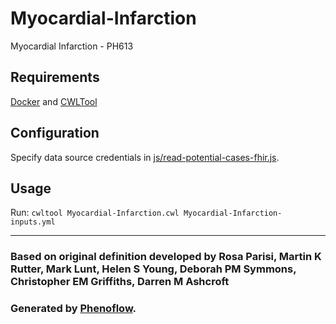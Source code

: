 # Myocardial-Infarction

Myocardial Infarction - PH613

## Requirements

[Docker](https://docs.docker.com/install/) and [CWLTool](https://github.com/common-workflow-language/cwltool#install)

## Configuration

Specify data source credentials in [js/read-potential-cases-fhir.js](js/read-potential-cases-fhir.js).

## Usage

Run: `cwltool Myocardial-Infarction.cwl Myocardial-Infarction-inputs.yml`

***

### Based on original definition developed by Rosa Parisi, Martin K Rutter, Mark Lunt, Helen S Young, Deborah PM Symmons, Christopher EM Griffiths, Darren M Ashcroft
### Generated by [Phenoflow](https://kclhi.org/phenoflow).
